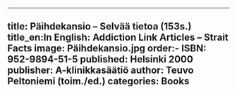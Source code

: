 ---
title: Päihdekansio – Selvää tietoa (153s.)
title_en:In English: Addiction Link Articles – Strait Facts
image: Päihdekansio.jpg
order:-
ISBN: 952-9894-51-5
published: Helsinki 2000
publisher: A-klinikkasäätiö
author: Teuvo Peltoniemi (toim./ed.)
categories: Books
  ---
